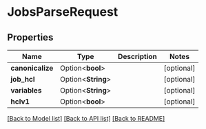 # JobsParseRequest

## Properties

Name | Type | Description | Notes
------------ | ------------- | ------------- | -------------
**canonicalize** | Option<**bool**> |  | [optional]
**job_hcl** | Option<**String**> |  | [optional]
**variables** | Option<**String**> |  | [optional]
**hclv1** | Option<**bool**> |  | [optional]

[[Back to Model list]](../README.md#documentation-for-models) [[Back to API list]](../README.md#documentation-for-api-endpoints) [[Back to README]](../README.md)


